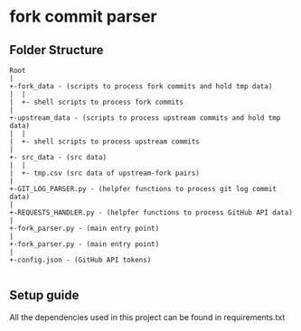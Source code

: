 # fork commit parser

## Folder Structure

```
Root
|
+-fork_data - (scripts to process fork commits and hold tmp data)
|  |
|  +- shell scripts to process fork commits
|
+-upstream_data - (scripts to process upstream commits and hold tmp data)
|  |
|  +- shell scripts to process upstream commits
|
+- src_data - (src data)
|  |
|  +- tmp.csv (src data of upstream-fork pairs)
|
+-GIT_LOG_PARSER.py - (helpfer functions to process git log commit data)
|
+-REQUESTS_HANDLER.py - (helpfer functions to process GitHub API data)
|
+-fork_parser.py - (main entry point)
|
+-fork_parser.py - (main entry point)
|
+-config.json - (GitHub API tokens)


```

## Setup guide
All the dependencies used in this project can be found in requirements.txt
